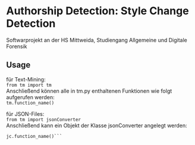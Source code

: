 # Authorship Detection: Style Change Detection
 
Softwarprojekt an der HS Mittweida, Studiengang Allgemeine und Digitale Forensik



## Usage

für Text-Mining: <br />
```from tm import tm``` <br />
Anschließend können alle in tm.py enthaltenen Funktionen wie folgt aufgerufen werden:<br /> 
```tm.function_name()```<br />

für JSON-Files:<br />
```from tm import jsonConverter``` <br />
Anschließend kann ein Objekt der Klasse jsonConverter angelegt werden: <br />
```jc = jsonConverter("filename")
jc.function_name()```
